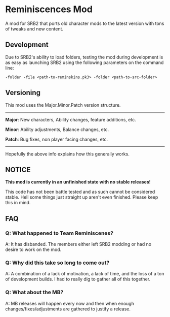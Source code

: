 # Reminiscences Mod
A mod for SRB2 that ports old character mods to the latest version with tons of tweaks and new content.

## Development
Due to SRB2's ability to load folders, testing the mod during development is as easy as launching SRB2 using the following parameters on the command line:

```
-folder -file <path-to-reminskins.pk3> -folder <path-to-src-folder>
```

## Versioning
This mod uses the Major.Minor.Patch version structure.

----

**Major**: New characters, Ability changes, feature additions, etc.

**Minor**: Ability adjustments, Balance changes, etc.

**Patch**: Bug fixes, non player facing changes, etc.

----

Hopefully the above info explains how this generally works.


## NOTICE
**This mod is currently in an unfinished state with no stable releases!**

This code has not been battle tested and as such cannot be considered stable. Hell some things just straight up aren't even finished. Please keep this in mind.

## FAQ

### Q: What happened to Team Reminiscenes?
A: It has disbanded. The members either left SRB2 modding or had no desire to work on the mod.

### Q: Why did this take so long to come out?
A: A combination of a lack of motivation, a lack of time, and the loss of a ton of development builds. I had to really dig to gather all of this together.

### Q: What about the MB?
A: MB releases will happen every now and then when enough changes/fixes/adjustments are gathered to justify a release.